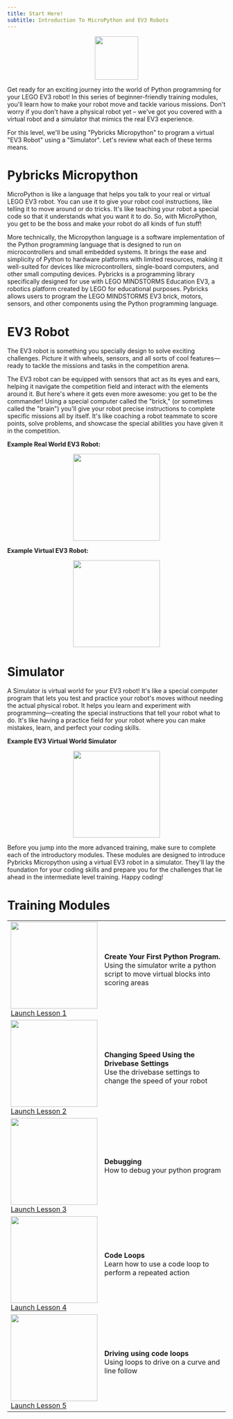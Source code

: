 ```yaml
---
title: Start Here! 
subtitle: Introduction To MicroPython and EV3 Robots
---
```

<p  align="center"><img src="../../images/beginner.jpg" width=100></P>
Get ready for an exciting journey into the world of Python programming for your LEGO EV3 robot! In this series of beginner-friendly training modules, you'll learn how to make your robot move and tackle various missions. Don't worry if you don't have a physical robot yet – we've got you covered with a virtual robot and a simulator that mimics the real EV3 experience.

For this level, we'll be using "Pybricks Micropython" to program a virtual "EV3 Robot" using a "Simulator".  Let's review what each of these terms means.

# Pybricks Micropython
MicroPython is like a language that helps you talk to your real or virtual LEGO EV3 robot. You can use it to give your robot cool instructions, like telling it to move around or do tricks. It's like teaching your robot a special code so that it understands what you want it to do. So, with MicroPython, you get to be the boss and make your robot do all kinds of fun stuff!

More technically, the Micropython language is a software implementation of the Python programming language that is designed to run on microcontrollers and small embedded systems. It brings the ease and simplicity of Python to hardware platforms with limited resources, making it well-suited for devices like microcontrollers, single-board computers, and other small computing devices.  Pybricks is a programming library specifically designed for use with LEGO MINDSTORMS Education EV3, a robotics platform created by LEGO for educational purposes. Pybricks allows users to program the LEGO MINDSTORMS EV3 brick, motors, sensors, and other components using the Python programming language.

# EV3 Robot
The EV3 robot is something you specially design to solve exciting challenges. Picture it with wheels, sensors, and all sorts of cool features—ready to tackle the missions and tasks in the competition arena.

The EV3 robot can be equipped with sensors that act as its eyes and ears, helping it navigate the competition field and interact with the elements around it.   But here's where it gets even more awesome: you get to be the commander! Using a special computer called the "brick," (or sometimes called the "brain") you'll give your robot precise instructions to complete specific missions all by itself. It's like coaching a robot teammate to score points, solve problems, and showcase the special abilities you have given it in the competition.

__Example Real World EV3 Robot:__
<p  align="center"><img src="../../images/ev3_robot.jpg" width=200></P>

__Example Virtual EV3 Robot:__
<p  align="center"><img src="../../images/ev3_robot_sim.jpg" width=200></P>


# Simulator
A Simulator is virtual world for your EV3 robot! It's like a special computer program that lets you test and practice your robot's moves without needing the actual physical robot.  It helps you learn and experiment with programming—creating the special instructions that tell your robot what to do.  It's like having a practice field for your robot where you can make mistakes, learn, and perfect your coding skills.

__Example EV3 Virtual World Simulator__
<p  align="center"><img src="../../images/simulator.jpg" width=200></P>

Before you jump into the more advanced training, make sure to complete each of the introductory modules.  These modules are designed to introduce Pybricks Micropython using a virtual EV3 robot in a simulator. They'll lay the foundation for your coding skills and prepare you for the challenges that lie ahead in the intermediate level training. Happy coding!

# Training Modules
<TABLE>
<TR><TD><img src="../../images/first.jpg" width=200><BR><A HREF="../lessons/lesson1/lesson1.md">Launch Lesson 1</A> </TD><TD><B>Create Your First Python Program.</B><BR>Using the simulator write a python script to move virtual blocks into scoring areas
</TD>
</TR>

<TR><TD><img src="../../images/speed.jpg" width=200><BR><A HREF="../lessons/drivebase_settings/drivebase_settings.md">Launch Lesson 2</A></TD><TD><B>Changing Speed Using the Drivebase Settings</B><BR> Use the drivebase settings to change the speed of your robot
</TD>
</TR>

<TR><TD><img src="../../images/debugging.jpg" width=200><BR><A HREF="../lessons/debugging/debugging.md">Launch Lesson 3</A></TD><TD><B>Debugging</B><BR> How to debug your python program
</TD>
</TR>

<TR><TD><img src="../../images/loops.jpg" width=200><BR><A HREF="../lessons/loops/loops.md">Launch Lesson 4</A></TD><TD><B>Code Loops</B><BR> Learn how to use a code loop to perform a repeated action
</TD>
</TR>

<TR><TD><img src="../../images/drive_loop.jpg" width=200><BR><A HREF="../lessons/driving_with_loops/driving_with_loops.md">Launch Lesson 5</A></TD><TD><B>Driving using code loops</B><BR>  Using loops to drive on a curve and line follow
</TD>
</TR>
</TABLE>

```
